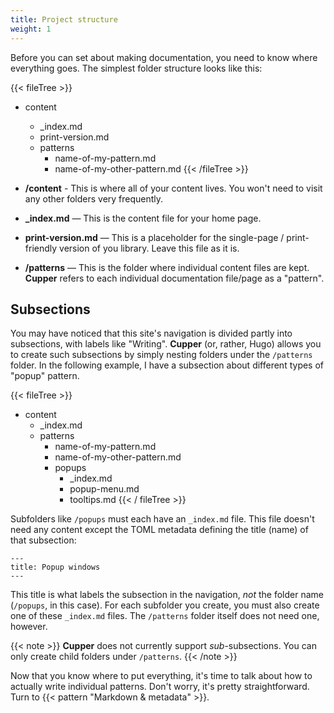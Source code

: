 ```yaml
---
title: Project structure
weight: 1
---
```


Before you can set about making documentation, you need to know where everything goes. The simplest folder structure looks like this:

{{< fileTree >}}
* content
    * \_index.md
    * print-version.md
    * patterns
        * name-of-my-pattern.md
        * name-of-my-other-pattern.md
{{< /fileTree >}}

* **/content** - This is where all of your content lives. You won't need to visit any other folders very frequently.
* **_index.md** — This is the content file for your home page.
* **print-version.md** — This is a placeholder for the single-page / print-friendly version of you library. Leave this file as it is.
* **/patterns** — This is the folder where individual content files are kept. **Cupper** refers to each individual documentation file/page as a "pattern".

## Subsections

You may have noticed that this site's navigation is divided partly into subsections, with labels like "Writing". **Cupper** (or, rather, Hugo) allows you to create such subsections by simply nesting folders under the `/patterns` folder. In the following example, I have a subsection about different types of "popup" pattern.

{{< fileTree >}}
* content
    * \_index.md
    * patterns
        * name-of-my-pattern.md
        * name-of-my-other-pattern.md
        * popups
            * \_index.md
            * popup-menu.md
            * tooltips.md
{{< / fileTree >}}

Subfolders like `/popups` must each have an `_index.md` file. This file doesn't need any content except the TOML metadata defining the title (name) of that subsection:

```
---
title: Popup windows
---
```

This title is what labels the subsection in the navigation, *not* the folder name (`/popups`, in this case). For each subfolder you create, you must also create one of these `_index.md` files. The `/patterns` folder itself does not need one, however.

{{< note >}}
**Cupper** does not currently support _sub_-subsections. You can only create child folders under `/patterns`.
{{< /note >}}

Now that you know where to put everything, it's time to talk about how to actually write individual patterns. Don't worry, it's pretty straightforward. Turn to {{< pattern "Markdown & metadata" >}}.
